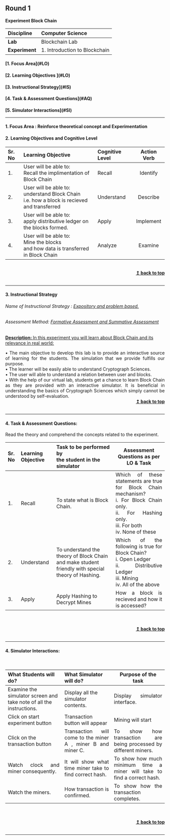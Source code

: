 ## Round 1
<p align="center">

<b> Experiment Block Chain </b> <a name="top"></a> <br>
</p>

<b>Discipline | </b> Computer Science
:--|:--|
<b> Lab</b> | Blockchain Lab
<b> Experiment</b>|1. Introduction to Blockchain


<h4> [1. Focus Area](#LO)
<h4> [2. Learning Objectives ](#LO)
<h4> [3. Instructional Strategy](#IS)
<h4> [4. Task & Assessment Questions](#AQ)
<h4> [5. Simulator Interactions](#SI)
<hr>

<a name="LO"></a>
#### 1. Focus Area : Reinforce theoretical concept and Experimentation
#### 2. Learning Objectives and Cognitive Level


Sr. No |	Learning Objective	| Cognitive Level | Action Verb
:--|:--|:--|:-:
1.| User will be able to: <br>Recall the implimentation of Block Chain <br> | Recall | Identify
2.| User will be able to: <br>understand Block Chain<br> i.e. how a block is recieved and transferred  | Understand| Describe
3.| User will be able to: <br>apply distributive ledger on the blocks formed. | Apply | Implement
4.| User will be able to: <br>Mine the blocks<br> and how data is transferred in Block Chain | Analyze| Examine




<br/>
<div align="right">
    <b><a href="#top">↥ back to top</a></b>
</div>
<br/>
<hr>

<a name="IS"></a>
#### 3. Instructional Strategy
###### Name of Instructional Strategy  :     <u> Expository and problem based.</u>
###### Assessment Method: <u>Formative Assessment and Summative Assessment</u>

<u> <b>Description: </b> In this experiment you will learn about Block Chain and its relevance in real world: </u>
<br>
 <div align="justify">•	The main objective to develop this lab is to provide an interactive source of learning for the students. The simulation that we provide fulfills our purpose.
<br>
•	The learner will be easily able to understand Cryptograph Sciences.<br>
•	The user will able to understand a relation between user and blocks.<br>
•	With the help of our virtual lab, students get a chance to learn Block Chain as they are provided with an interactive simulator. It is beneficial in understanding the basics of Cryptograph Sciences which simply cannot be understood by self-evaluation.
<br/>
<div align="right">
    <b><a href="#top">↥ back to top</a></b>
</div>
<br/>
<hr>

<a name="AQ"></a>
#### 4. Task & Assessment Questions:

Read the theory and comprehend the concepts related to the experiment.
<br>

Sr. No |	Learning Objective	| Task to be performed by <br> the student  in the simulator | Assessment Questions as per LO & Task
:--|:--|:--|:-:
1.| Recall | To state what is Block Chain. | <div align="justify"> Which of these statements are true for Block Chain mechanism?<br> i. For Block Chain only.<br> ii. For Hashing only.<br> iii. For both<br> iv. None of these
2.| Understand | To understand the theory of Block Chain and make student friendly with special theory of Hashing. | <div align="justify">Which of the following  is true for Block Chain?<br> i. Open Ledger<br>ii. Distributive Ledger <br> iii. Mining<br> iv. All of the above
3.| Apply | Apply Hashing to Decrypt Mines |<div align="justify"> How a block is recieved and how it is accessed?


 <br>

 <br/>
<div align="right">
    <b><a href="#top">↥ back to top</a></b>
</div>
<br/>
<hr>

<a name="SI"></a>

#### 4. Simulator Interactions:
<br>

What Students will do? |	What Simulator will do?	| Purpose of the task
:--|:--|:-:
Examine the simulator screen and take note of all the instructions. | Display all the simulator contents.  |<div align = "justify">  Display simulator interface.
Click on start experiment button |<div align = "justify"> Transaction button will appear|<div align = "justify"> Mining will start |<div align = "justify"> To show how transaction are being processed by different miners
Click on the transaction button |<div align = "justify"> Transaction will come to the miner A , miner B and miner C. |<div align = "justify"> To show how transaction are being processed by different miners.
  |<div align = "justify"> Watch clock and miner consequently. |<div align = "justify"> It will show what time miner take to find correct hash. |<div align = "justify"> To show how much minimum time a miner will take to find a correct hash.
 |<div align = "justify"> Watch the miners. |<div align = "justify"> How transaction is confirmed. |<div align = "justify">To show how  the transaction completes.

<br>
<br>
<div align="right">
    <b><a href="#top">↥ back to top</a></b>
</div>
<br>
<hr>

